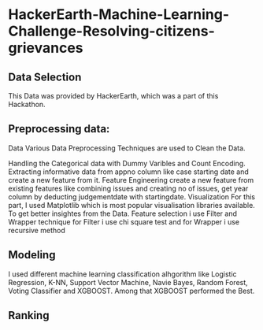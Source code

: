 # HackerEarth-Machine-Learning-Challenge-Resolving-citizens-grievances

## Data Selection
This Data was provided by HackerEarth, which was a part of this Hackathon.

## Preprocessing data:
Data Various Data Preprocessing Techniques are used to Clean the Data.

Handling the Categorical data with Dummy Varibles and Count Encoding.
Extracting informative data from appno column like case starting date and create a new feature from it.
Feature Engineering create a new feature from existing features like combining issues and creating no of issues, get year column by deducting judgementdate with startingdate. 
Visualization
For this part, I used Matplotlib which is most popular visualisation libraries available.
To get better insightes from the Data.
Feature selection i use Filter and Wrapper technique for Filter i use chi square test and for Wrapper i use recursive method
## Modeling
I used different machine learning classification alhgorithm like Logistic Regression, K-NN, Support Vector Machine, Navie Bayes, Random Forest, Voting Classifier and XGBOOST.
Among that XGBOOST performed the Best.
## Ranking
